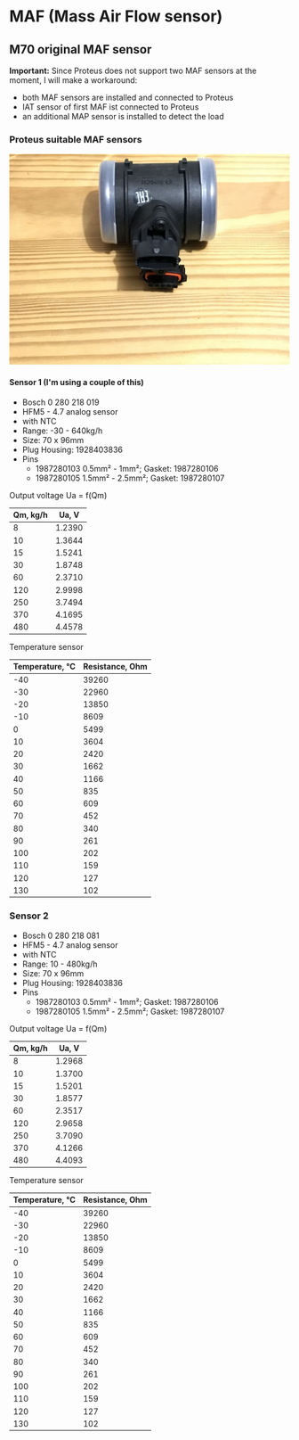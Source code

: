 # MAF (Mass Air Flow sensor) #

## M70 original MAF sensor ##

**Important:**
Since Proteus does not support two MAF sensors at the moment, I will make a workaround:

- both MAF sensors are installed and connected to Proteus
- IAT sensor of first MAF ist connected to Proteus
- an additional MAP sensor is installed to detect the load

### Proteus suitable MAF sensors ###

![alt text][maf_sensor]

#### Sensor 1 (I'm using a couple of this) ####

- Bosch 0 280 218 019
- HFM5 - 4.7 analog sensor
- with NTC
- Range: -30 - 640kg/h
- Size: 70 x 96mm
- Plug Housing: 1928403836
- Pins
  - 1987280103 0.5mm² - 1mm²; Gasket: 1987280106
  - 1987280105 1.5mm² - 2.5mm²; Gasket: 1987280107

Output voltage Ua = f(Qm)

|Qm, kg/h|Ua, V|
|--------|-----|
|8|1.2390|
|10|1.3644|
|15|1.5241|
|30|1.8748|
|60|2.3710|
|120|2.9998|
|250|3.7494|
|370|4.1695|
|480|4.4578|

Temperature sensor

|Temperature, °C|Resistance, Ohm|
|--------|-----|
|-40|39260|
|-30|22960|
|-20|13850|
|-10|8609|
|0|5499|
|10|3604|
|20|2420|
|30|1662|
|40|1166|
|50|835|
|60|609|
|70|452|
|80|340|
|90|261|
|100|202|
|110|159|
|120|127|
|130|102|

### Sensor 2 ###

- Bosch 0 280 218 081
- HFM5 - 4.7 analog sensor
- with NTC
- Range: 10 - 480kg/h
- Size: 70 x 96mm
- Plug Housing: 1928403836
- Pins
  - 1987280103 0.5mm² - 1mm²; Gasket: 1987280106
  - 1987280105 1.5mm² - 2.5mm²; Gasket: 1987280107

Output voltage Ua = f(Qm)

|Qm, kg/h|Ua, V|
|--------|-----|
|8|1.2968|
|10|1.3700|
|15|1.5201|
|30|1.8577|
|60|2.3517|
|120|2.9658|
|250|3.7090|
|370|4.1266|
|480|4.4093|

Temperature sensor

|Temperature, °C|Resistance, Ohm|
|--------|-----|
|-40|39260|
|-30|22960|
|-20|13850|
|-10|8609|
|0|5499|
|10|3604|
|20|2420|
|30|1662|
|40|1166|
|50|835|
|60|609|
|70|452|
|80|340|
|90|261|
|100|202|
|110|159|
|120|127|
|130|102|

[maf_sensor]: ./pictures/MAF.jpg "MAF"
